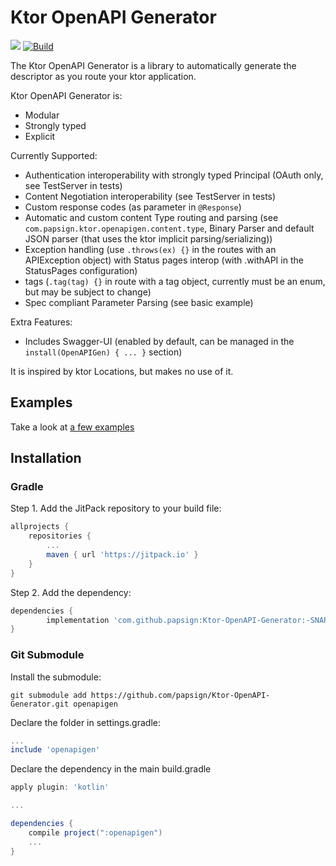 # Ktor OpenAPI Generator
[![](https://jitpack.io/v/papsign/Ktor-OpenAPI-Generator.svg)](https://jitpack.io/#papsign/Ktor-OpenAPI-Generator)
[![Build](https://github.com/papsign/Ktor-OpenAPI-Generator/workflows/Build/badge.svg)](https://github.com/papsign/Ktor-OpenAPI-Generator/actions)

The Ktor OpenAPI Generator is a library to automatically generate the descriptor as you route your ktor application.

Ktor OpenAPI Generator is:
- Modular
- Strongly typed
- Explicit

Currently Supported:
- Authentication interoperability with strongly typed Principal (OAuth only, see TestServer in tests)
- Content Negotiation interoperability (see TestServer in tests)
- Custom response codes (as parameter in `@Response`)
- Automatic and custom content Type routing and parsing (see `com.papsign.ktor.openapigen.content.type`, Binary Parser and default JSON parser (that uses the ktor implicit parsing/serializing))
- Exception handling (use `.throws(ex) {}` in the routes with an APIException object) with Status pages interop (with .withAPI in the StatusPages configuration)
- tags (`.tag(tag) {}` in route with a tag object, currently must be an enum, but may be subject to change)
- Spec compliant Parameter Parsing (see basic example)

Extra Features:
- Includes Swagger-UI (enabled by default, can be managed in the `install(OpenAPIGen) { ... }` section)

It is inspired by ktor Locations, but makes no use of it.

## Examples

Take a look at [a few examples](https://github.com/papsign/Ktor-OpenAPI-Generator/wiki/A-few-examples)

## Installation

### Gradle

Step 1. Add the JitPack repository to your build file:
```groovy
allprojects {
    repositories {
        ...
        maven { url 'https://jitpack.io' }
    }
}
```
Step 2. Add the dependency:
```groovy
dependencies {
        implementation 'com.github.papsign:Ktor-OpenAPI-Generator:-SNAPSHOT'
}
```

### Git Submodule
Install the submodule:
```shell
git submodule add https://github.com/papsign/Ktor-OpenAPI-Generator.git openapigen
```

Declare the folder in settings.gradle:
```groovy
...
include 'openapigen'
```
Declare the dependency in the main build.gradle
```groovy
apply plugin: 'kotlin'

...

dependencies {
    compile project(":openapigen")
    ...
}
```
